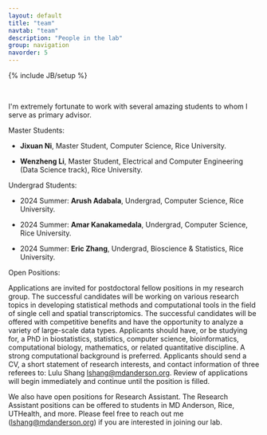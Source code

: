 ```yaml
---
layout: default
title: "team"
navtab: "team"
description: "People in the lab"
group: navigation
navorder: 5
---
```

{% include JB/setup %}


<link rel="stylesheet" href="https://cdn.jsdelivr.net/gh/jpswalsh/academicons@1/css/academicons.min.css">
<br clear="left"/>

I'm extremely fortunate to work with several amazing students to whom I serve as primary advisor. <br>

<div class="smalltitle text-left">Master Students: </div>
<div class="bigspacer"></div>

- **Jixuan Ni**, Master Student, Computer Science, Rice University. 

- **Wenzheng Li**, Master Student, Electrical and Computer Engineering (Data Science track), Rice University.

<div class="bigspacer"></div>

<div class="smalltitle text-left">Undergrad Students: </div>
<div class="bigspacer"></div>

- 2024 Summer: **Arush Adabala**, Undergrad, Computer Science, Rice University. 

- 2024 Summer: **Amar Kanakamedala**, Undergrad, Computer Science, Rice University.
  
- 2024 Summer: **Eric Zhang**, Undergrad, Bioscience & Statistics, Rice University. 

<div class="bigspacer"></div>

<div class="smalltitle text-left">Open Positions: </div>
<div class="bigspacer"></div>

Applications are invited for postdoctoral fellow positions in my research group. The successful candidates will be working on various research topics in developing statistical methods and computational tools in the field of single cell and spatial transcriptomics. The successful candidates will be offered with competitive benefits and have the opportunity to analyze a variety of large-scale data types. Applicants should have, or be studying for, a PhD in biostatistics, statistics, computer science, bioinformatics, computational biology, mathematics, or related quantitative discipline. A strong computational background is preferred. Applicants should send a CV, a short statement of research interests, and contact information of three referees to: Lulu Shang lshang@mdanderson.org. Review of applications will begin immediately and continue until the position is filled.

We also have open positions for Research Assistant. The Research Assistant positions can be offered to students in MD Anderson, Rice,  UTHealth, and more. Please feel free to reach out me (lshang@mdanderson.org) if you are interested in joining our lab.

